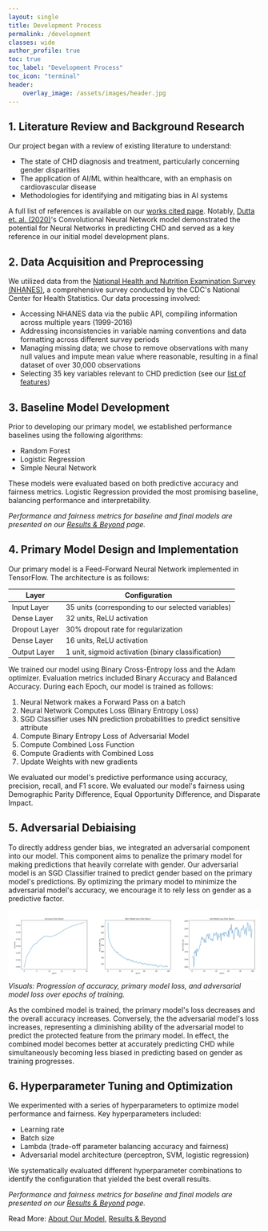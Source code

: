 ```yaml
---
layout: single
title: Development Process 
permalink: /development
classes: wide
author_profile: true
toc: true
toc_label: "Development Process"
toc_icon: "terminal"
header:
    overlay_image: /assets/images/header.jpg
---
```

## 1. Literature Review and Background Research

Our project began with a review of existing literature to understand:

- The state of CHD diagnosis and treatment, particularly concerning gender disparities
- The application of AI/ML within healthcare, with an emphasis on cardiovascular disease
- Methodologies for identifying and mitigating bias in AI systems

A full list of references is available on our [works cited page](/references). Notably, [Dutta et. al. (2020)](http://dx.doi.org/10.1016/j.eswa.2020.113408)'s Convolutional Neural Network model demonstrated the potential for Neural Networks in predicting CHD and served as a key reference in our initial model development plans.

## 2. Data Acquisition and Preprocessing

We utilized data from the [National Health and Nutrition Examination Survey (NHANES)](https://www.cdc.gov/nchs/nhanes/about/), a comprehensive survey conducted by the CDC's National Center for Health Statistics. Our data processing involved:

- Accessing NHANES data via the public API, compiling information across multiple years (1999-2016)
- Addressing inconsistencies in variable naming conventions and data formatting across different survey periods
- Managing missing data; we chose to remove observations with many null values and impute mean value where reasonable, resulting in a final dataset of over 30,000 observations
- Selecting 35 key variables relevant to CHD prediction (see our [list of features](/project/features))

## 3. Baseline Model Development

Prior to developing our primary model, we established performance baselines using the following algorithms:

- Random Forest
- Logistic Regression
- Simple Neural Network

These models were evaluated based on both predictive accuracy and fairness metrics. Logistic Regression provided the most promising baseline, balancing performance and interpretability.

*Performance and fairness metrics for baseline and final models are presented on our [Results & Beyond](/results) page.*

## 4. Primary Model Design and Implementation

Our primary model is a Feed-Forward Neural Network implemented in TensorFlow. The architecture is as follows:

| Layer | Configuration |
| --- | --- |
| Input Layer | 35 units (corresponding to our selected variables) |
| Dense Layer | 32 units, ReLU activation |
| Dropout Layer | 30% dropout rate for regularization |
| Dense Layer | 16 units, ReLU activation |
| Output Layer | 1 unit, sigmoid activation (binary classification) |

We trained our model using Binary Cross-Entropy loss and the Adam optimizer. Evaluation metrics included Binary Accuracy and Balanced Accuracy. During each Epoch, our model is trained as follows:
1. Neural Network makes a Forward Pass on a batch
2. Neural Network Computes Loss (Binary Entropy Loss)
3. SGD Classifier uses NN prediction probabilities to predict sensitive attribute
4. Compute Binary Entropy Loss of Adversarial Model
5. Compute Combined Loss Function
6. Compute Gradients with Combined Loss
7. Update Weights with new gradients

We evaluated our model's predictive performance using accuracy, precision, recall, and F1 score. We evaluated our model's fairness using Demographic Parity Difference, Equal Opportunity Difference, and Disparate Impact.

## 5. Adversarial Debiaising

To directly address gender bias, we integrated an adversarial component into our model. This component aims to penalize the primary model for making predictions that heavily correlate with gender. Our adversarial model is an SGD Classifier trained to predict gender based on the primary model's predictions. By optimizing the primary model to minimize the adversarial model's accuracy, we encourage it to rely less on gender as a predictive factor.

![Visualizations of Accuracy, Primary Loss, Adversarial Loss over Epochs](/assets/images/model_loss.png)
*Visuals: Progression of accuracy, primary model loss, and adversarial model loss over epochs of training.*

As the combined model is trained, the primary model's loss decreases and the overall accuracy increases. Conversely, the the adversarial model's loss increases, representing a diminishing ability of the adversarial model to predict the protected feature from the primary model. In effect, the combined model becomes better at accurately predicting CHD while simultaneously becoming less biased in predicting based on gender as training progresses.

## 6. Hyperparameter Tuning and Optimization

We experimented with a series of hyperparameters to optimize model performance and fairness. Key hyperparameters included:

- Learning rate
- Batch size
- Lambda (trade-off parameter balancing accuracy and fairness)
- Adversarial model architecture (perceptron, SVM, logistic regression)

We systematically evaluated different hyperparameter combinations to identify the configuration that yielded the best overall results.

*Performance and fairness metrics for baseline and final models are presented on our [Results & Beyond](/results) page.*

Read More: [About Our Model](/project), [Results & Beyond](/results)
